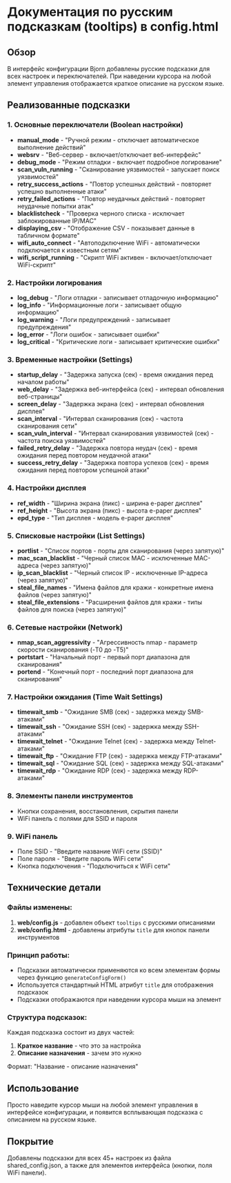 # Документация по русским подсказкам (tooltips) в config.html

## Обзор
В интерфейс конфигурации Bjorn добавлены русские подсказки для всех настроек и переключателей. При наведении курсора на любой элемент управления отображается краткое описание на русском языке.

## Реализованные подсказки

### 1. Основные переключатели (Boolean настройки)
- **manual_mode** - "Ручной режим - отключает автоматическое выполнение действий"
- **websrv** - "Веб-сервер - включает/отключает веб-интерфейс"
- **debug_mode** - "Режим отладки - включает подробное логирование"
- **scan_vuln_running** - "Сканирование уязвимостей - запускает поиск уязвимостей"
- **retry_success_actions** - "Повтор успешных действий - повторяет успешно выполненные атаки"
- **retry_failed_actions** - "Повтор неудачных действий - повторяет неудачные попытки атак"
- **blacklistcheck** - "Проверка черного списка - исключает заблокированные IP/MAC"
- **displaying_csv** - "Отображение CSV - показывает данные в табличном формате"
- **wifi_auto_connect** - "Автоподключение WiFi - автоматически подключается к известным сетям"
- **wifi_script_running** - "Скрипт WiFi активен - включает/отключает WiFi-скрипт"

### 2. Настройки логирования
- **log_debug** - "Логи отладки - записывает отладочную информацию"
- **log_info** - "Информационные логи - записывает общую информацию"
- **log_warning** - "Логи предупреждений - записывает предупреждения"
- **log_error** - "Логи ошибок - записывает ошибки"
- **log_critical** - "Критические логи - записывает критические ошибки"

### 3. Временные настройки (Settings)
- **startup_delay** - "Задержка запуска (сек) - время ожидания перед началом работы"
- **web_delay** - "Задержка веб-интерфейса (сек) - интервал обновления веб-страницы"
- **screen_delay** - "Задержка экрана (сек) - интервал обновления дисплея"
- **scan_interval** - "Интервал сканирования (сек) - частота сканирования сети"
- **scan_vuln_interval** - "Интервал сканирования уязвимостей (сек) - частота поиска уязвимостей"
- **failed_retry_delay** - "Задержка повтора неудач (сек) - время ожидания перед повтором неудачной атаки"
- **success_retry_delay** - "Задержка повтора успехов (сек) - время ожидания перед повтором успешной атаки"

### 4. Настройки дисплея
- **ref_width** - "Ширина экрана (пикс) - ширина e-paper дисплея"
- **ref_height** - "Высота экрана (пикс) - высота e-paper дисплея"
- **epd_type** - "Тип дисплея - модель e-paper дисплея"

### 5. Списковые настройки (List Settings)
- **portlist** - "Список портов - порты для сканирования (через запятую)"
- **mac_scan_blacklist** - "Черный список MAC - исключенные MAC-адреса (через запятую)"
- **ip_scan_blacklist** - "Черный список IP - исключенные IP-адреса (через запятую)"
- **steal_file_names** - "Имена файлов для кражи - конкретные имена файлов (через запятую)"
- **steal_file_extensions** - "Расширения файлов для кражи - типы файлов для поиска (через запятую)"

### 6. Сетевые настройки (Network)
- **nmap_scan_aggressivity** - "Агрессивность nmap - параметр скорости сканирования (-T0 до -T5)"
- **portstart** - "Начальный порт - первый порт диапазона для сканирования"
- **portend** - "Конечный порт - последний порт диапазона для сканирования"

### 7. Настройки ожидания (Time Wait Settings)
- **timewait_smb** - "Ожидание SMB (сек) - задержка между SMB-атаками"
- **timewait_ssh** - "Ожидание SSH (сек) - задержка между SSH-атаками"
- **timewait_telnet** - "Ожидание Telnet (сек) - задержка между Telnet-атаками"
- **timewait_ftp** - "Ожидание FTP (сек) - задержка между FTP-атаками"
- **timewait_sql** - "Ожидание SQL (сек) - задержка между SQL-атаками"
- **timewait_rdp** - "Ожидание RDP (сек) - задержка между RDP-атаками"

### 8. Элементы панели инструментов
- Кнопки сохранения, восстановления, скрытия панели
- WiFi панель с полями для SSID и пароля

### 9. WiFi панель
- Поле SSID - "Введите название WiFi сети (SSID)"
- Поле пароля - "Введите пароль WiFi сети"
- Кнопка подключения - "Подключиться к WiFi сети"

## Технические детали

### Файлы изменены:
1. **web/config.js** - добавлен объект `tooltips` с русскими описаниями
2. **web/config.html** - добавлены атрибуты `title` для кнопок панели инструментов

### Принцип работы:
- Подсказки автоматически применяются ко всем элементам формы через функцию `generateConfigForm()`
- Используется стандартный HTML атрибут `title` для отображения подсказок
- Подсказки отображаются при наведении курсора мыши на элемент

### Структура подсказок:
Каждая подсказка состоит из двух частей:
1. **Краткое название** - что это за настройка
2. **Описание назначения** - зачем это нужно

Формат: "Название - описание назначения"

## Использование
Просто наведите курсор мыши на любой элемент управления в интерфейсе конфигурации, и появится всплывающая подсказка с описанием на русском языке.

## Покрытие
Добавлены подсказки для всех 45+ настроек из файла shared_config.json, а также для элементов интерфейса (кнопки, поля WiFi панели).